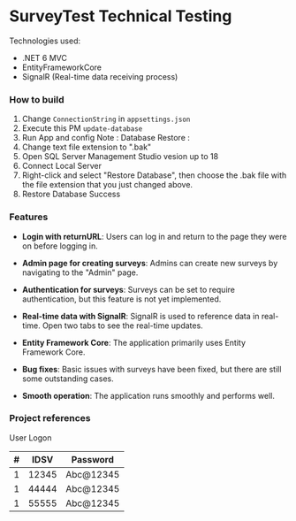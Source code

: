 # SurveyTest Technical Testing
Technologies used:
* .NET 6 MVC
* EntityFrameworkCore
* SignalR (Real-time data receiving process)

### How to build
1. Change `ConnectionString` in `appsettings.json`
2. Execute this PM `update-database`
3. Run App and config
Note : 
Database Restore : 
1. Change text file extension to ".bak"
2. Open SQL Server Management Studio vesion up to 18
3. Connect Local Server
4. Right-click and select "Restore Database", then choose the .bak file with the file extension that you just changed above.
5. Restore Database Success

### Features

* **Login with returnURL**: Users can log in and return to the page they were on before logging in.

* **Admin page for creating surveys**: Admins can create new surveys by navigating to the "Admin" page.

* **Authentication for surveys**: Surveys can be set to require authentication, but this feature is not yet implemented.

* **Real-time data with SignalR**: SignalR is used to reference data in real-time. Open two tabs to see the real-time updates.

* **Entity Framework Core**: The application primarily uses Entity Framework Core.

* **Bug fixes**: Basic issues with surveys have been fixed, but there are still some outstanding cases.

* **Smooth operation**: The application runs smoothly and performs well.



### Project references
User Logon

| # |   IDSV   | Password  |
|---|----------|-----------|
| 1 |   12345  | Abc@12345 |
| 1 |   44444  | Abc@12345 |
| 1 |   55555  | Abc@12345 |
